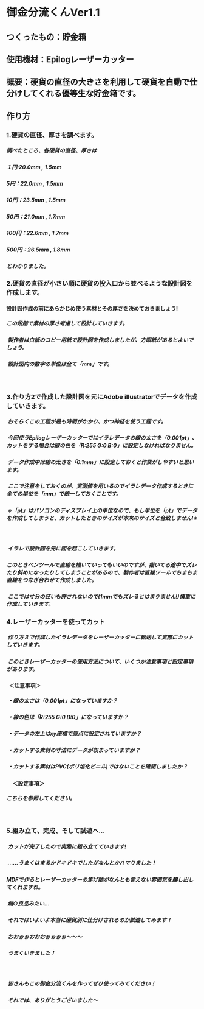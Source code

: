 # 御金分流くんVer1.1
## つくったもの：貯金箱
## 使用機材：Epilogレーザーカッター
## 概要：硬貨の直径の大きさを利用して硬貨を自動で仕分けしてくれる優等生な貯金箱です。
## 作り方
### 1.硬貨の直径、厚さを調べます。
##### 調べたところ、各硬貨の直径、厚さは
#####  １円:20.0mm , 1.5mm
#####  5円：22.0mm , 1.5mm
#####  10円：23.5mm , 1.5mm
#####  50円：21.0mm , 1.7mm
#####  100円：22.6mm , 1.7mm
#####  500円：26.5mm , 1.8mm
##### とわかりました。
### 2.硬貨の直径が小さい順に硬貨の投入口から並べるような設計図を作成します。
#### 設計図作成の前にあらかじめ使う素材とその厚さを決めておきましょう!
#####  この段階で素材の厚さ考慮して設計していきます。
#####  製作者は白紙のコピー用紙で設計図を作成しましたが、方眼紙があるとよいでしょう。
#####  設計図内の数字の単位は全て「mm」です。
  
### 3.作り方2で作成した設計図を元にAdobe illustratorでデータを作成していきます。
#####  おそらくこの工程が最も時間がかかり、かつ神経を使う工程です。
#####  今回使うEpilogレーザーカッターではイラレデータの線の太さを「0.001pt」、カットをする場合は線の色を「R:255 G:0 B:0」に設定しなければなりません。
#####  データ作成中は線の太さを「0.1mm」に設定しておくと作業がしやすいと思います。
#####  ここで注意をしておくのが、実測値を用いるのでイラレデータ作成するときに全ての単位を「mm」で統一しておくことです。
#####  ※「pt」はパソコンのディスプレイ上の単位なので、もし単位を「pt」でデータを作成してしまうと、カットしたときのサイズが本来のサイズと合致しません!※
  
#####  イラレで設計図を元に図を起こしていきます。
#####  このときペンツールで直線を描いていってもいいのですが、描いてる途中でズレたり斜めになったりしてしまうことがあるので、製作者は直線ツールでちまちま直線をつなぎ合わせて作成しました。
#####  ここでは寸分の狂いも許されないので(1mmでもズレるとはまりません!)慎重に作成していきます。
  
### 4.レーザーカッターを使ってカット
#####  作り方３で作成したイラレデータをレーザーカッターに転送して実際にカットしていきます。
#####  このときレーザーカッターの使用方法について、いくつか注意事項と設定事項があります。
####      ＜注意事項＞
#####  ・線の太さは「0.001pt」になっていますか？
#####  ・線の色は「R:255 G:0 B:0」になっていますか？
#####  ・データの左上はxy座標で原点に設定されていますか？
#####  ・カットする素材の寸法にデータが収まっていますか？
#####  ・カットする素材はPVC(ポリ塩化ビニル)ではないことを確認しましたか？
####      ＜設定事項＞
#####  こちらを参照してください。
  
### 5.組み立て、完成、そして試遊へ...
#####  カットが完了したので実際に組み立てていきます!
#####  ......うまくはまるかドキドキでしたがなんとかハマりました！
#####  MDFで作るとレーザーカッターの焦げ跡がなんとも言えない雰囲気を醸し出してくれますね。
#####  無○良品みたい...
#####  それではいよいよ本当に硬貨別に仕分けされるのか試遊してみます！
  
#####  おおぉぉおおおぉぉぉぉ〜〜〜
  
#####  うまくいきました！
  
  
#####  皆さんもこの御金分流くんを作ってぜひ使ってみてください！
#####  それでは、ありがとうございました〜
  
